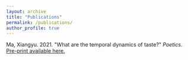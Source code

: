 ```yaml
---
layout: archive
title: "Publications"
permalink: /publications/
author_profile: true
---
```


Ma, Xiangyu. 2021. "What are the temporal dynamics of taste?" *Poetics*. [Pre-print available here.](/files/cv/ma_2021.pdf)





